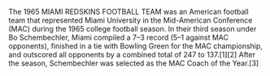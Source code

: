 The 1965 MIAMI REDSKINS FOOTBALL TEAM was an American football team that represented Miami University in the Mid-American Conference (MAC) during the 1965 college football season. In their third season under Bo Schembechler, Miami compiled a 7–3 record (5–1 against MAC opponents), finished in a tie with Bowling Green for the MAC championship, and outscored all opponents by a combined total of 247 to 137.[1][2] After the season, Schembechler was selected as the MAC Coach of the Year.[3]
